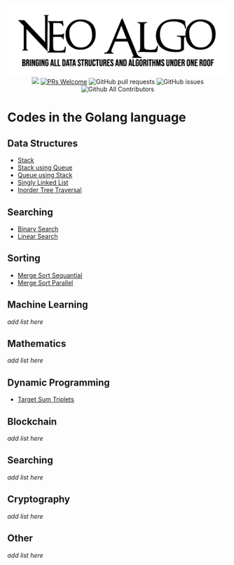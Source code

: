 <p align="center">
    <img src="../img/neo_algo.png"><br>
    <img src="https://img.shields.io/github/license/tesseractcoding/neoalgo?style=flat">
    <a href="http://makeapullrequest.com" target="_blank"><img src="https://img.shields.io/badge/PRs-welcome-brightgreen.svg?style=flat" alt="PRs Welcome"></a>
    <img alt="GitHub pull requests" src="https://img.shields.io/github/issues-pr/tesseractcoding/neoalgo">
    <img alt="GitHub issues" src="https://img.shields.io/github/issues/tesseractcoding/neoalgo">
    <img alt="Github All Contributors" src="https://img.shields.io/github/all-contributors/tesseractcoding/neoalgo">
</p>

# Codes in the Golang language

## Data Structures
* [Stack](./ds/Stack.go)
* [Stack using Queue](./ds/stack_using_queue.go)
* [Queue using Stack](./ds/queue_using_stack.go)
* [Singly Linked List](./ds/singly_linked_list.go)
* [Inorder Tree Traversal](ds/inorder_traversal_binarytree.go)

## Searching
* [Binary Search](/search/binary_search.go)
* [Linear Search](/search/linear_search.go)

## Sorting
* [Merge Sort Sequantial](./sort/merge_sort_sequential.go)
* [Merge Sort Parallel](./sort/merge_sort_parallel.go)

## Machine Learning
_add list here_

## Mathematics
_add list here_

## Dynamic Programming
* [Target Sum Triplets](./dp/target_sum_triplets.go)

## Blockchain
_add list here_

## Searching
_add list here_

## Cryptography
_add list here_

## Other
_add list here_
